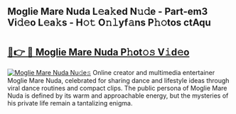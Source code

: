 ## Moglie Mare Nuda L𝚎a𝚔ed N𝚞𝚍e - Part-em3 Vi𝚍𝚎o L𝚎a𝚔s - H𝚘𝚝 O𝚗𝚕yf𝚊ns P𝚑𝚘tos ctAqu

# <h2><a href="http://kf0mtq.oniu.top/?m=Moglie+Mare+Nuda">🔗👉 🔴 Moglie Mare Nuda P𝚑ot𝚘𝚜 V𝚒d𝚎o</a></h2>

[![Moglie Mare Nuda Nu𝚍e𝚜](https://i.imgur.com/0qMVB7G.gif)](http://kf0mtq.oniu.top/?m=Moglie+Mare+Nuda)
Online creator and multimedia entertainer Moglie Mare Nuda, celebrated for sharing dance and lifestyle ideas through viral dance routines and compact clips. The public persona of Moglie Mare Nuda is defined by its warm and approachable energy, but the mysteries of his private life remain a tantalizing enigma.  
